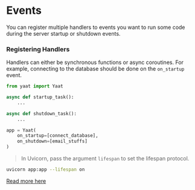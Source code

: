 # Events

You can register multiple handlers to events you want to run some code during the server startup or shutdown events.

### Registering Handlers

Handlers can either be synchronous functions or async coroutines. For example, connecting to the database should be done on the `on_startup` event.

```python
from yaat import Yaat

async def startup_task():
    ...

async def shutdown_task():
    ...

app = Yaat(
    on_startup=[connect_database],
    on_shutdown=[email_stuffs]
)
```

> In Uvicorn, pass the argument `lifespan` to set the lifespan protocol.

```sh
uvicorn app:app --lifespan on
```

[Read more here](https://www.uvicorn.org/settings/#implementation)
